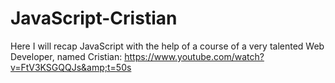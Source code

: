 # JavaScript-Cristian
Here I will recap JavaScript with the help of a course of a very talented Web Developer, named Cristian: https://www.youtube.com/watch?v=FtV3KSGQQJs&amp;t=50s
